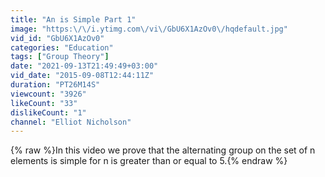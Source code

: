 ```yaml
---
title: "An is Simple Part 1"
image: "https:\/\/i.ytimg.com\/vi\/GbU6X1AzOv0\/hqdefault.jpg"
vid_id: "GbU6X1AzOv0"
categories: "Education"
tags: ["Group Theory"]
date: "2021-09-13T21:49:49+03:00"
vid_date: "2015-09-08T12:44:11Z"
duration: "PT26M14S"
viewcount: "3926"
likeCount: "33"
dislikeCount: "1"
channel: "Elliot Nicholson"
---
```

{% raw %}In this video we prove that the alternating group on the set of n elements is simple for n is greater than or equal to 5.{% endraw %}
